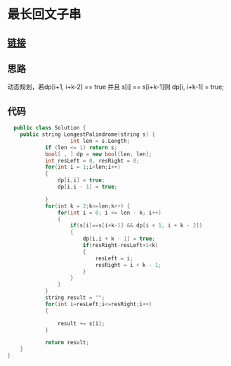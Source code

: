 # 最长回文子串
## [链接](https://leetcode-cn.com/problems/longest-palindromic-substring/solution/)
## 思路 
动态规划，若dp[i+1, i+k-2] == true 并且 s[i] == s[i+k-1]则 dp[i, i+k-1] = true;
## 代码
```c++
  public class Solution {
    public string LongestPalindrome(string s) {
                    int len = s.Length;
            if (len <= 1) return s;
            bool[ , ] dp = new bool[len, len];
            int resLeft = 0, resRight = 0;
            for(int i = 1;i<len;i++)
            {
                dp[i,i] = true;
                dp[i,i - 1] = true;

            }
            for(int k = 2;k<=len;k++) {
                for(int i = 0; i <= len - k; i++)
                {
                    if(s[i]==s[i+k-1] && dp[i + 1, i + k - 2])
                    {
                        dp[i,i + k - 1] = true;
                        if(resRight-resLeft+1<k)
                        {
                            resLeft = i;
                            resRight = i + k - 1;
                        }
                    }
                }
            }
            string result = "";
            for(int i=resLeft;i<=resRight;i++)
            {

                result += s[i];
            }

            return result;
    }
}
```